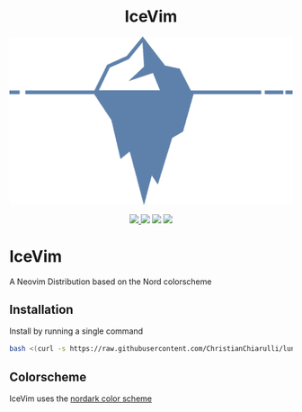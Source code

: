 <h1 align="center"> IceVim </h1>
<p align="center"><a href="https://www.nordtheme.com" target="_blank"><img src="https://github.com/jackm245/IceVim/blob/main/media/NordIceberg.png?sanitize=true"/></a></p>

<p align="center">
  <a href="https://github.com/jackm245/"><img src="https://img.shields.io/badge/author-Jack%20Morgan-lightblue"/>
  <a href="https://github.com/jackm245/nordark.nvim/"><img src="https://img.shields.io/badge/build-passing-lightblue"/></a>
  <a href="https://github.com/jackm245/nordark.nvim/"><img src="https://img.shields.io/badge/version-v1.0-lightblue"/></a>
  <a href="https://github.com/jackm245/nordark.nvim/blob/main/LICENSE"><img src="https://img.shields.io/badge/license-MIT-lightblue"/></a>
</p>

# IceVim
 A Neovim Distribution based on the Nord colorscheme

## Installation

Install by running a single command
<br>
``` bash
bash <(curl -s https://raw.githubusercontent.com/ChristianChiarulli/lunarvim/master/utils/installer/install.sh)
```

## Colorscheme
IceVim uses the [nordark color scheme](https://github.com/jackm245/nordark.nvim)
